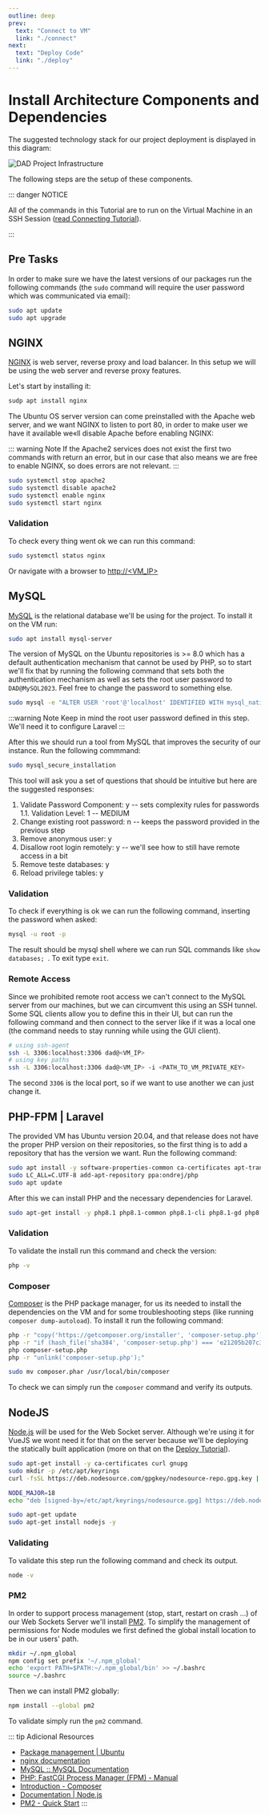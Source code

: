 ```yaml
---
outline: deep
prev:
  text: "Connect to VM"
  link: "./connect"
next:
  text: "Deploy Code"
  link: "./deploy"
---
```


# Install Architecture Components and Dependencies

The suggested technology stack for our project deployment is displayed in this diagram:

![DAD Project Infrastructure](./assets/project_components.png)

The following steps are the setup of these components.

::: danger NOTICE

All of the commands in this Tutorial are to run on the Virtual Machine in an SSH Session ([read Connecting Tutorial](./connect.md)).

:::

## Pre Tasks

In order to make sure we have the latest versions of our packages run the following commands (the `sudo` command will require the user password which was communicated via email):

```bash
sudo apt update
sudo apt upgrade
```

## NGINX

[NGINX](https://www.nginx.com/) is web server, reverse proxy and load balancer. In this setup we will be using the web server and reverse proxy features.

Let's start by installing it:

```bash
sudp apt install nginx
```

The Ubuntu OS server version can come preinstalled with the Apache web server, and we want NGINX to listen to port 80, in order to make user we have it available we«ll disable Apache before enabling NGINX:

::: warning Note
If the Apache2 services does not exist the first two commands with return an error, but in our case that also means we are free to enable NGINX, so does errors are not relevant.
:::

```bash
sudo systemctl stop apache2
sudo systemctl disable apache2
sudo systemctl enable nginx
sudo systemctl start nginx
```

### Validation

To check every thing went ok we can run this command:

```bash
sudo systemctl status nginx
```

Or navigate with a browser to [http://<VM_IP>](http://<VM_IP>)

## MySQL

[MySQL](https://www.mysql.com/) is the relational database we'll be using for the project. To install it on the VM run:

```bash
sudo apt install mysql-server
```

The version of MySQL on the Ubuntu repositories is >= 8.0 which has a default authentication mechanism that cannot be used by PHP, so to start we'll fix that by running the following command that sets both the authentication mechanism as well as sets the root user password to `DAD@MySQL2023`. Feel free to change the password to something else.

```bash
sudo mysql -e "ALTER USER 'root'@'localhost' IDENTIFIED WITH mysql_native_password BY 'DAD@MySQL2023';"
```

:::warning Note
Keep in mind the root user password defined in this step. We'll need it to configure Laravel
:::

After this we should run a tool from MySQL that improves the security of our instance. Run the following commmand:

```bash
sudo mysql_secure_installation
```

This tool will ask you a set of questions that should be intuitive but here are the suggested responses:

1. Validate Password Component: y -- sets complexity rules for passwords
   1.1. Validation Level: 1 -- MEDIUM
2. Change existing root password: n -- keeps the password provided in the previous step
3. Remove anonymous user: y
4. Disallow root login remotely: y -- we'll see how to still have remote access in a bit
5. Remove teste databases: y
6. Reload privilege tables: y

### Validation

To check if everything is ok we can run the following command, inserting the password when asked:

```bash
mysql -u root -p
```

The result should be mysql shell where we can run SQL commands like `show databases; `. To exit type `exit`.

### Remote Access

Since we prohibited remote root access we can't connect to the MySQL server from our machines, but we can circumvent this using an SSH tunnel. Some SQL clients allow you to define this in their UI, but can run the following command and then connect to the server like if it was a local one (the command needs to stay running while using the GUI client).

```bash
# using ssh-agent
ssh -L 3306:localhost:3306 dad@<VM_IP>
# using key paths
ssh -L 3306:localhost:3306 dad@<VM_IP> -i <PATH_TO_VM_PRIVATE_KEY>
```

The second `3306` is the local port, so if we want to use another we can just change it.

## PHP-FPM | Laravel

The provided VM has Ubuntu version 20.04, and that release does not have the proper PHP version on their repositories, so the first thing is to add a repository that has the version we want. Run the following command:

```bash
sudo apt install -y software-properties-common ca-certificates apt-transport-https
sudo LC_ALL=C.UTF-8 add-apt-repository ppa:ondrej/php
sudo apt update
```

After this we can install PHP and the necessary dependencies for Laravel.

```bash
sudo apt-get install -y php8.1 php8.1-common php8.1-cli php8.1-gd php8.1-curl php8.1-intl php8.1-mbstring php8.1-bcmath php8.1-imap php8.1-xml php8.1-zip php8.1 php8.1-xml php8.1-zip php8.1-fpm php8.1-mysql
```

### Validation

To validate the install run this command and check the version:

```bash
php -v
```

### Composer

[Composer](https://getcomposer.org/) is the PHP package manager, for us its needed to install the dependencies on the VM and for some troubleshooting steps (like running `composer dump-autoload`). To install it run the following command:

```bash
php -r "copy('https://getcomposer.org/installer', 'composer-setup.php');"
php -r "if (hash_file('sha384', 'composer-setup.php') === 'e21205b207c3ff031906575712edab6f13eb0b361f2085f1f1237b7126d785e826a450292b6cfd1d64d92e6563bbde02') { echo 'Installer verified'; } else { echo 'Installer corrupt'; unlink('composer-setup.php'); } echo PHP_EOL;"
php composer-setup.php
php -r "unlink('composer-setup.php');"

sudo mv composer.phar /usr/local/bin/composer
```

To check we can simply run the `composer` command and verify its outputs.

## NodeJS

[Node.js](https://nodejs.org/en) will be used for the Web Socket server. Although we're using it for VueJS we wont need it for that on the server because we'll be deploying the statically built application (more on that on the [Deploy Tutorial](./deploy.md)).

```bash
sudo apt-get install -y ca-certificates curl gnupg
sudo mkdir -p /etc/apt/keyrings
curl -fsSL https://deb.nodesource.com/gpgkey/nodesource-repo.gpg.key | sudo gpg --dearmor -o /etc/apt/keyrings/nodesource.gpg

NODE_MAJOR=18
echo "deb [signed-by=/etc/apt/keyrings/nodesource.gpg] https://deb.nodesource.com/node_$NODE_MAJOR.x nodistro main" | sudo tee /etc/apt/sources.list.d/nodesource.list

sudo apt-get update
sudo apt-get install nodejs -y
```

### Validating

To validate this step run the following command and check its output.

```bash
node -v
```

### PM2

In order to support process management (stop, start, restart on crash ...) of our Web Sockets Server we'll install [PM2](https://pm2.keymetrics.io/). To simplify the management of permissions for Node modules we first defined the global install location to be in our users' path.

```bash
mkdir ~/.npm_global
npm config set prefix '~/.npm_global'
echo 'export PATH=$PATH:~/.npm_global/bin' >> ~/.bashrc
source ~/.bashrc
```

Then we can install PM2 globally:

```bash
npm install --global pm2
```

To validate simply run the `pm2` command.

::: tip Adicional Resources

- [Package management | Ubuntu](https://ubuntu.com/server/docs/package-management)
- [nginx documentation](https://nginx.org/en/docs/)
- [MySQL :: MySQL Documentation](https://dev.mysql.com/doc/)
- [PHP: FastCGI Process Manager (FPM) - Manual](https://www.php.net/manual/en/install.fpm.php)
- [Introduction - Composer](https://getcomposer.org/doc/00-intro.md)
- [Documentation | Node.js](https://nodejs.org/en/docs)
- [PM2 - Quick Start](https://pm2.keymetrics.io/docs/usage/quick-start/)
  :::
